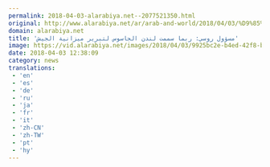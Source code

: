 ```yaml
---
permalink: 2018-04-03-alarabiya.net--2077521350.html
original: http://www.alarabiya.net/ar/arab-and-world/2018/04/03/%D9%85%D8%B3%D8%A4%D9%88%D9%84-%D8%B1%D9%88%D8%B3%D9%8A-%D8%B1%D8%A8%D9%85%D8%A7-%D8%B3%D9%85%D9%85%D8%AA-%D9%84%D9%86%D8%AF%D9%86-%D8%A7%D9%84%D8%AC%D8%A7%D8%B3%D9%88%D8%B3-%D9%84%D8%AA%D8%A8%D8%B1%D9%8A%D8%B1-%D9%85%D9%8A%D8%B2%D8%A7%D9%86%D9%8A%D8%A9-%D8%A7%D9%84%D8%AC%D9%8A%D8%B4-.html
domain: alarabiya.net
title: 'مسؤول روسي: ربما سممت لندن الجاسوس لتبرير ميزانية الجيش'
image: https://vid.alarabiya.net/images/2018/04/03/9925bc2e-b4ed-42f8-beec-4082812ff622/9925bc2e-b4ed-42f8-beec-4082812ff622_16x9_600x338.jpg
date: 2018-04-03 12:38:09
category: news
translations: 
 - 'en'
 - 'es'
 - 'de'
 - 'ru'
 - 'ja'
 - 'fr'
 - 'it'
 - 'zh-CN'
 - 'zh-TW'
 - 'pt'
 - 'hy'
---
```


